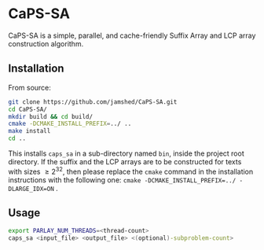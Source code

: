 # CaPS-SA

CaPS-SA is a simple, parallel, and cache-friendly Suffix Array and LCP array construction algorithm.

## Installation

From source:

```bash
git clone https://github.com/jamshed/CaPS-SA.git
cd CaPS-SA/
mkdir build && cd build/
cmake -DCMAKE_INSTALL_PREFIX=../ ..
make install
cd ..
```

This installs `caps_sa` in a sub-directory named `bin`, inside the project root directory.
If the suffix and the LCP arrays are to be constructed for texts with sizes $\geq 2^{32}$, then please replace the `cmake` command in the installation instructions with the following one: `cmake -DCMAKE_INSTALL_PREFIX=../ -DLARGE_IDX=ON` .

## Usage

  ```bash
  export PARLAY_NUM_THREADS=<thread-count>
  caps_sa <input_file> <output_file> <(optional)-subproblem-count>
  ```
